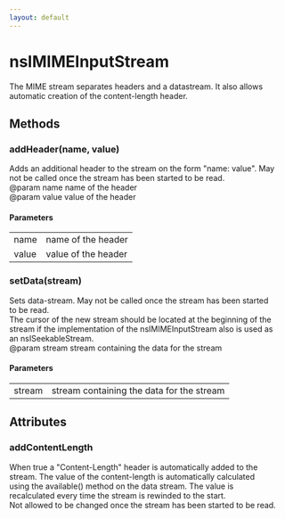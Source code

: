```yaml
---
layout: default
---
```


# nsIMIMEInputStream #
  
The MIME stream separates headers and a datastream. It also allows  
automatic creation of the content-length header.  
  

## Methods ##

### addHeader(name, value) ###
  
Adds an additional header to the stream on the form "name: value". May  
not be called once the stream has been started to be read.  
@param name   name of the header  
@param value  value of the header  
  

#### Parameters ####

<table>

<tr>
<td>name</td>
<td>name of the header  
</td>
</tr>

<tr>
<td>value</td>
<td>value of the header  
</td>
</tr>

</table>

### setData(stream) ###
  
Sets data-stream. May not be called once the stream has been started  
to be read.  
The cursor of the new stream should be located at the beginning of the  
stream if the implementation of the nsIMIMEInputStream also is used as  
an nsISeekableStream.  
@param stream  stream containing the data for the stream  
  

#### Parameters ####

<table>

<tr>
<td>stream</td>
<td>stream containing the data for the stream  
</td>
</tr>

</table>

## Attributes ##

### addContentLength ###
  
When true a "Content-Length" header is automatically added to the  
stream. The value of the content-length is automatically calculated  
using the available() method on the data stream. The value is  
recalculated every time the stream is rewinded to the start.  
Not allowed to be changed once the stream has been started to be read.  
  
